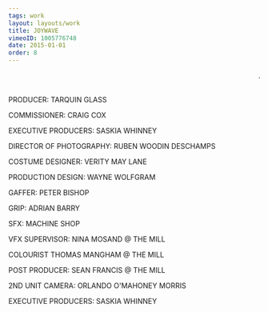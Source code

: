 ```yaml
---
tags: work
layout: layouts/work
title: JOYWAVE
vimeoID: 1005776748
date: 2015-01-01
order: 8
---
```


 <p style="text-align:right;"> .
	<P> <hr style="height:2pt; visibility:hidden;" />

PRODUCER: TARQUIN GLASS

COMMISSIONER: CRAIG COX

EXECUTIVE PRODUCERS: SASKIA WHINNEY

DIRECTOR OF PHOTOGRAPHY: RUBEN WOODIN DESCHAMPS

COSTUME DESIGNER: VERITY MAY LANE

PRODUCTION DESIGN: WAYNE WOLFGRAM

GAFFER: PETER BISHOP

GRIP: ADRIAN BARRY

SFX: MACHINE SHOP

VFX SUPERVISOR: NINA MOSAND @ THE MILL

COLOURIST THOMAS MANGHAM @ THE MILL

POST PRODUCER: SEAN FRANCIS @ THE MILL

2ND UNIT CAMERA: ORLANDO O'MAHONEY MORRIS

EXECUTIVE PRODUCERS: SASKIA WHINNEY
